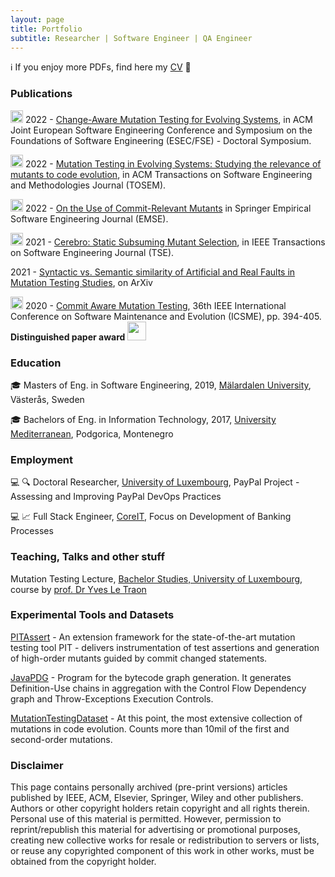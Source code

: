 ```yaml
---
layout: page
title: Portfolio
subtitle: Researcher | Software Engineer | QA Engineer
---
```


ℹ️ If you enjoy more PDFs, find here my [CV](assets/pdfs/Milos_Ojdanic.pdf) 📜

### Publications

<img src="assets/img/conference-paper.png" height="20px">  2022 - [Change-Aware Mutation Testing for Evolving Systems](), in ACM Joint European Software Engineering Conference and Symposium on the Foundations of Software Engineering (ESEC/FSE) - Doctoral Symposium.

<img src="assets/img/journal-article.png" height="20px">  2022 - [Mutation Testing in Evolving Systems: Studying the relevance of mutants to code evolution](https://dl.acm.org/doi/10.1145/3530786), in ACM Transactions on Software Engineering and Methodologies Journal (TOSEM).

<img src="assets/img/journal-article.png" height="20px">  2022 - [On the Use of Commit-Relevant Mutants](https://link.springer.com/article/10.1007/s10664-022-10138-1) in Springer Empirical Software Engineering Journal (EMSE).

<img src="assets/img/journal-article.png" height="20px">  2021 - [Cerebro: Static Subsuming Mutant Selection](https://ieeexplore.ieee.org/document/9677967), in IEEE Transactions on Software Engineering Journal (TSE).

2021 - [Syntactic vs. Semantic similarity of Artificial and Real Faults in Mutation Testing Studies](https://arxiv.org/pdf/2112.14508.pdf), on ArXiv 

<img src="assets/img/conference-paper.png" height="20px">  2020 - [Commit Aware Mutation Testing](assets/pdfs/Commit-Aware_mutation_testing.pdf), 36th IEEE International Conference on Software Maintenance and Evolution (ICSME), pp. 394-405. **Distinguished paper award** <img src="assets/img/award.png" height="30px">

### Education

:mortar_board: Masters of Eng. in Software Engineering, 2019, [Mälardalen University](https://www.mdu.se/en/malardalen-university), Västerås, Sweden

:mortar_board: Bachelors of Eng. in Information Technology, 2017, [University Mediterranean](https://unimediteran.net/), Podgorica, Montenegro

### Employment 

:computer: :mag: Doctoral Researcher, [University of Luxembourg](https://wwwen.uni.lu/), PayPal Project - Assessing and Improving PayPal DevOps Practices

:computer: :chart_with_upwards_trend: Full Stack Engineer, [CoreIT](https://www.coreit.me/), Focus on Development of Banking Processes 

### Teaching, Talks and other stuff

Mutation Testing Lecture, [Bachelor Studies, University of Luxembourg](https://wwwfr.uni.lu/formations/fstm/bachelor_in_applied_information_technology), course by [prof. Dr Yves Le Traon](https://wwwfr.uni.lu/snt/people/yves_le_traon)

### Experimental Tools and Datasets

[PITAssert](https://github.com/Ojda22/pitest/tree/pit-SOM-RM-AssertCache) - An extension framework for the state-of-the-art mutation testing tool PIT - delivers instrumentation of test assertions and generation of high-order mutants guided by commit changed statements.

[JavaPDG](https://github.com/serval-uni-lu/java-pdg) - Program for the bytecode graph generation. It generates Definition-Use chains in aggregation with the Control Flow Dependency graph and Throw-Exceptions Execution Controls.

[MutationTestingDataset](https://mutationtesting-user.github.io/evolve-mutation.github.io/) - At this point, the most extensive collection of mutations in code evolution. Counts more than 10mil of the first and second-order mutations.

### Disclaimer

This page contains personally archived (pre-print versions) articles published by IEEE, ACM, Elsevier, Springer, Wiley and other publishers. Authors or other copyright holders retain copyright and all rights therein. Personal use of this material is permitted. However, permission to reprint/republish this material for advertising or promotional purposes, creating new collective works for resale or redistribution to servers or lists, or reuse any copyrighted component of this work in other works, must be obtained from the copyright holder.